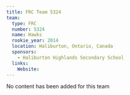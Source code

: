 ```yaml
---
title: FRC Team 5324
team:
  type: FRC
  number: 5324
  name: Hawks
  rookie_year: 2014
  location: Haliburton, Ontario, Canada
  sponsors:
    - Haliburton Highlands Secondary School
  links:
    Website: 
---
```

No content has been added for this team